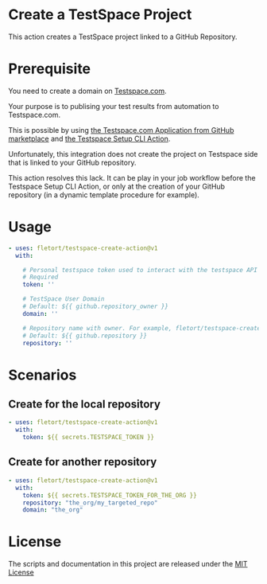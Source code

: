# Create a TestSpace Project

This action creates a TestSpace project linked to a GitHub Repository.

# Prerequisite

You need to create a domain on [Testspace.com](https://testspace.com/).

Your purpose is to publising your test results from automation to Testspace.com.

This is possible by using [the Testspace.com Application from GitHub marketplace](https://github.com/marketplace/testspace-com)
and [the Testspace Setup CLI Action](https://github.com/marketplace/actions/testspace-setup-cli).

Unfortunately, this integration does not create the project
on Testspace side that is linked to your GitHub repository.

This action resolves this lack. It can be play in your job workflow before the Testspace Setup CLI Action, or only at the creation of your GitHub
repository (in a dynamic template procedure for example).

# Usage
<!-- start usage -->
```yaml
- uses: fletort/testspace-create-action@v1
  with:

    # Personal testspace token used to interact with the testspace API to create the project
    # Required
    token: ''

    # TestSpace User Domain
    # Default: ${{ github.repository_owner }}
    domain: ''

    # Repository name with owner. For example, fletort/testspace-create-action
    # Default: ${{ github.repository }}
    repository: ''
```
<!-- end usage -->

# Scenarios

## Create for the local repository

```yaml
- uses: fletort/testspace-create-action@v1
  with:
    token: ${{ secrets.TESTSPACE_TOKEN }}
```

## Create for another repository

```yaml
- uses: fletort/testspace-create-action@v1
  with:
    token: ${{ secrets.TESTSPACE_TOKEN_FOR_THE_ORG }}
    repository: "the_org/my_targeted_repo"
    domain: "the_org"
```

# License

The scripts and documentation in this project are released under the [MIT License](LICENSE)